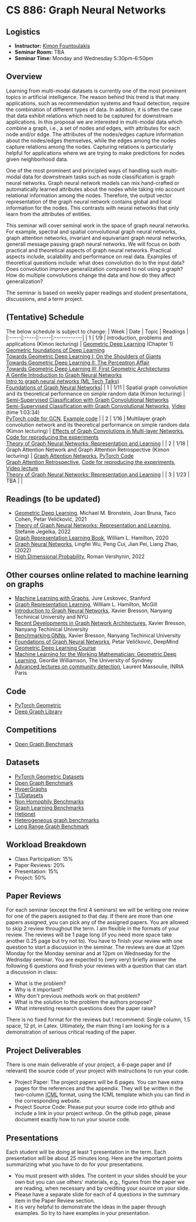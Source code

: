 # CS 886: Graph Neural Networks

## Logistics
+ **Instructor:** [Kimon Fountoulakis](https://opallab.ca/team/)
+ **Seminar Room:** TBA
+ **Seminar Time:** Monday and Wednesday 5:30pm-6:50pm

## Overview

Learning from multi-modal datasets is currently one of the most prominent topics in artificial intelligence. The reason behind this trend is that many applications, such as recommendation systems and fraud detection, require the combination of different types of data. In addition, it is often the case that data exhibit relations which need to be captured for downstream applications. In this proposal we are interested in multi-modal data which combine a graph, i.e., a set of nodes and edges, with attributes for each node and/or edge. The attributes of the nodes/edges capture information about the nodes/edges themselves, while the edges among the nodes capture relations among the nodes. Capturing relations is particularly helpful for applications where we are trying to make predictions for nodes given neighborhood data.

One of the most prominent and principled ways of handling such multi-modal data for downstream tasks such as node classification is graph neural networks. Graph neural network models can mix hand-crafted or automatically learned attributes about the nodes while taking into account relational information among the nodes. Therefore, the output vector representation of the graph neural network contains global and local information for the nodes. This contrasts with neural networks that only learn from the attributes of entities. 

This seminar will cover seminal work in the space of graph neural networks. For example, spectral and spatial convolutional graph neural networks, graph attention networks, invariant and equivariant graph neural networks, generall message passing graph neural networks. We will focus on both practical and theoretical aspects of graph neural networks. Practical aspects include, scalability and performance on real data. Examples of theoretical questions include: what does convolution do to the input data? Does convolution improve generalization compared to not using a graph? How do multiple convolutions change the data and how do they affect generalization?

The seminar is based on weekly paper readings and student presentations, discussions, and
a term project. 

## (Tentative) Schedule
The below schedule is subject to change:
| Week | Date | Topic | Readings |
|:-----|:-----|:-----|:------------|
| 1 | 1/9 | Introduction, problems and applications (Kimon lecturing) | [Geometric Deep Learning](https://arxiv.org/abs/2104.13478) (Chapter 1) <br/> [Geometric foundations of Deep Learning](https://towardsdatascience.com/towards-geometric-deep-learning-iv-chemical-precursors-of-gnns-11273d74125) <br/>  [Towards Geometric Deep Learning I: On the Shoulders of Giants](https://towardsdatascience.com/towards-geometric-deep-learning-i-on-the-shoulders-of-giants-726c205860f5) <br/> [Towards Geometric Deep Learning II: The Perceptron Affair](https://towardsdatascience.com/towards-geometric-deep-learning-ii-the-perceptron-affair-fafa61b5c40a) <br/> [Towards Geometric Deep Learning III: First Geometric Architectures](https://towardsdatascience.com/towards-geometric-deep-learning-iii-first-geometric-architectures-d1578f4ade1f) <br/> [A Gentle Introduction to Graph Neural Networks](https://distill.pub/2021/gnn-intro/) <br/> [Intro to graph neural networks (ML Tech Talks)](https://www.youtube.com/watch?v=8owQBFAHw7E) <br/> [Foundations of Graph Neural Networks](https://www.youtube.com/watch?v=uF53xsT7mjc)|
| 1 | 1/11 | Spatial graph convolution and its theoretical performance on simple random data (Kimon lecturing) | [Semi-Supervised Classification with Graph Convolutional Networks](https://arxiv.org/abs/1609.02907) <br/> [Semi-Supervised Classification with Graph Convolutional Networks](https://proceedings.mlr.press/v139/baranwal21a.html), [Video](https://zoom.us/rec/play/X1FbBJiP1bLTixjmU7wBw233sutk939XulBkrY0Szes9KSNh_cFovdohKoZ-KXFaCZJ5G5yg4m5nKZol.47Ol60UmzMVLZec8?startTime=1624287370000&_x_zm_rtaid=2ArAs6KUSwiFwnA5V61cmQ.1624792221031.e0fb3030146eeed7cee824bfc92e70b5&_x_zm_rhtaid=77) (time 1:03:34) <br/> [PyTorch code for GCN](https://pytorch-geometric.readthedocs.io/en/latest/modules/nn.html#torch_geometric.nn.conv.GCNConv), [Example code](https://pytorch-geometric.readthedocs.io/en/latest/notes/introduction.html) | 
| 2 | 1/16 | Multilayer graph convolution network and its theoretical performance on simple random data (Kimon lecturing) | [Effects of Graph Convolutions in Multi-layer Networks](https://arxiv.org/abs/2204.09297), [Code for reproducing the experiments](https://github.com/opallab/Effects-of-Graph-Convs-in-Deep-Nets) <br/> [Theory of Graph Neural Networks: Representation and Learning](https://arxiv.org/abs/2204.07697) | 
| 2 | 1/18 | Graph Attention Network and Graph Attention Retrospective (Kimon lecturing) | [Graph Attention Networks](https://arxiv.org/abs/1710.10903), [PyTorch Code](https://pytorch-geometric.readthedocs.io/en/latest/modules/nn.html#torch_geometric.nn.conv.GATConv) <br/> [Graph Attention Retrospective](https://arxiv.org/abs/2202.13060), [Code for reproducing the experiments](https://github.com/opallab/Graph-Attention-Retrospective/), [Video lecture](https://youtu.be/duWVNO8_sDM) <br/> [Theory of Graph Neural Networks: Representation and Learning](https://arxiv.org/abs/2204.07697) | 
| 3 | 1/23 | ΤΒΑ |  | 



## Readings (to be updated)

+ [Geometric Deep Learning](https://geometricdeeplearning.com), Michael M. Bronstein, Joan Bruna, Taco Cohen, Petar Veličković, 2021
+ [Theory of Graph Neural Networks: Representation and Learning](https://arxiv.org/abs/2204.07697), Stefanie Jegelka, 2022
+ [Graph Representation Learning Book](https://www.cs.mcgill.ca/~wlh/grl_book/), William L. Hamilton, 2020
+ [Graph Neural Networks](https://graph-neural-networks.github.io), Lingfei Wu, Peng Cui, Jian Pei, Liang Zhao, (2022)
+ [High Dimensional Probability](https://www.math.uci.edu/~rvershyn/papers/HDP-book/HDP-book.pdf), Roman Vershynin, 2022

## Other courses online related to machine learning on graphs

+ [Machine Learning with Graphs](https://web.stanford.edu/class/cs224w/), Jure Leskovec, Stanford
+ [Graph Representation Learning](https://cs.mcgill.ca/~wlh/comp766/), William L. Hamilton, McGill
+ [Introduction to Graph Neural Networks](https://www.youtube.com/watch?v=Iiv9R6BjxHM), Xavier Bresson, Nanyang Techinical University and NYU
+ [Recent Developments in Graph Network Architectures](https://www.youtube.com/watch?v=M60huxIvKbE), Xavier Bresson, Nanyang Techinical University
+ [Benchmarking GNNs](https://www.youtube.com/watch?v=tuChBSo8_eg), Xavier Bresson, Nanyang Techinical University
+ [Foundations of Graph Neural Networks](https://www.youtube.com/watch?v=uF53xsT7mjc), Petar Veličković, DeepMind
+ [Geometric Deep Learning Course](https://geometricdeeplearning.com/lectures/)
+ [Machine Learning for the Working Mathematician: Geometric Deep Learning](https://www.youtube.com/watch?v=7pRIjJ_u2_c), Geordie Williamson, The University of Syndney
+ [Advanced lectures on community detection](https://indico.ictp.it/event/9797/other-view?view=ictptimetable), Laurent Massoulie, INRIA Paris

## Code

+ [PyTorch Geometric](https://pytorch-geometric.readthedocs.io/en/latest/)
+ [Deep Graph Library](https://www.dgl.ai)

## Competitions

+ [Open Graph Benchmark](https://ogb.stanford.edu/docs/leader_overview/)

## Datasets

+ [PyTorch Geometric Datasets](https://pytorch-geometric.readthedocs.io/en/latest/modules/datasets.html)
+ [Open Graph Benchmark](https://ogb.stanford.edu)
+ [HyperGraphs](https://www.cs.cornell.edu/~arb/data/)
+ [TUDatasets](https://chrsmrrs.github.io/datasets/)
+ [Non Homophily Benchmarks](https://github.com/CUAI/Non-Homophily-Benchmarks)
+ [Graph Learning Benchmarks](https://graph-learning-benchmarks.github.io/glb2022)
+ [Hetionet](https://het.io)
+ [Heterogeneous graph benchmarks](https://www.biendata.xyz/hgb/)
+ [Long Range Graph Benchmark](https://towardsdatascience.com/lrgb-long-range-graph-benchmark-909a6818f02c)


## Workload Breakdown
+ Class Participation: 15%
+ Paper Reviews: 20%
+ Presentation: 15%
+ Project: 50%

## Paper Reviews
For each seminar (except the first 4 seminars) we will be writing one review for one of the papers 
assigned to that day. If there are more than one papers assigned, you can pick any of 
the assigned papers. You are allowed to skip 2 review throughout the term. I am flexible in the formats of your
review.  The reviews will be 1 page long (if you need more space take another 0.25 page but try not to). 
You have to finish your review with one question to start a discussion in the seminar. The reviews are due at 12pm Monday for the Monday seminar and at 12pm on Wednseday for the Wednsday seminar. 
You are expected to (very very) briefly answer the following 6 questions and finish your reviews with a
question that can start a discussion in class:

+ What is the problem?
+ Why is it important?
+ Why don't previous methods work on that problem?
+ What is the solution to the problem the authors propose?
+ What interesting research questions does the paper raise?

There is no fixed format for the reviews but I recommend: Single column, 1.5 space, 12 pt, in Latex.
Ultimately, the main thing I am looking for is a demonstration of serious critical reading of the paper.

## Project Deliverables
There is one main deliverable of your project, a 6-page paper and (if relevant) the source code of your project 
with instructions to run your code.
+ Project Paper: The project papers will be 6 pages. You can have extra pages for the references and the appendix.
They will be written in the two-column [ICML](https://icml.cc) format, using the ICML template which you can find in the corresponding website.
+ Project Source Code: Please put your source code into github and include a link in your project writeup. 
On the github page, please document exactly how to run your source code.


## Presentations
Each student will be doing at least 1 presentation in the term. Each presentation will be about 25 minutes long. 
Here are the important points summarizing what you have to do for your presentations.

+ You must present with slides. The content in your slides should be your own but you can use others' materials, e.g., 
figures from the paper we are reading, when necessary and by crediting your source on your slide.
+ Please have a separate slide for each of 4 questions in the summary item in the Paper Review section.
+ It is very helpful to demonstrate the ideas in the paper through examples. So try to have examples in your presentation.
